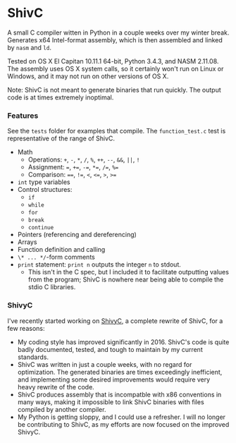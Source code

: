 # ShivC

A small C compiler witten in Python in a couple weeks over my winter break. Generates x64 Intel-format assembly, which is then assembled and linked by `nasm` and `ld`.

Tested on OS X El Capitan 10.11.1 64-bit, Python 3.4.3, and NASM 2.11.08. The assembly uses OS X system calls, so it certainly won't run on Linux or Windows, and it may not run on other versions of OS X.

Note: ShivC is not meant to generate binaries that run quickly. The output code is at times extremely inoptimal.

### Features

See the `tests` folder for examples that compile. The `function_test.c` test is representative of the range of ShivC.

- Math
  - Operations: `+`, `-`, `*`, `/`, `%`, `++`, `--`, `&&`, `||`, `!`
  - Assignment: `=`, `+=`, `-=`, `*=`, `/=`, `%=`
  - Comparison: `==`, `!=`, `<`, `<=`, `>`, `>=`
- `int` type variables
- Control structures:
  - `if`
  - `while`
  - `for`
  - `break`
  - `continue`
- Pointers (referencing and dereferencing)
- Arrays
- Function definition and calling
- `\* ... */`-form comments
- `print` statement: `print n` outputs the integer `n` to stdout.
  - This isn't in the C spec, but I included it to facilitate outputting values from the program; ShivC is nowhere near being able to compile the stdio C libraries.
  
### ShivyC

 I've recently started working on [ShivyC](https://github.com/ShivamSarodia/ShivyC), a complete rewrite of ShivC, for a few reasons:
 - My coding style has improved significantly in 2016. ShivC's code is quite badly documented, tested, and tough to maintain by my current standards.
 - ShivC was written in just a couple weeks, with no regard for optimization. The generated binaries are times exceedingly inefficient, and implementing some desired improvements would require very heavy rewrite of the code.
 - ShivC produces assembly that is incompatble with x86 conventions in many ways, making it impossible to link ShivC binaries with files compiled by another compiler.
 - My Python is getting sloppy, and I could use a refresher.
I will no longer be contributing to ShivC, as my efforts are now focused on the improved ShivyC.
